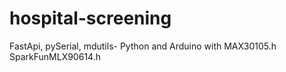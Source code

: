 # hospital-screening
FastApi, pySerial, mdutils- Python and Arduino with MAX30105.h SparkFunMLX90614.h
